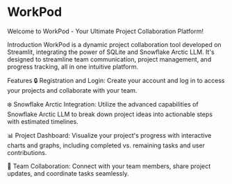 # WorkPod
Welcome to WorkPod - Your Ultimate Project Collaboration Platform!

Introduction
WorkPod is a dynamic project collaboration tool developed on Streamlit, integrating the power of SQLite and Snowflake Arctic LLM. It's designed to streamline team communication, project management, and progress tracking, all in one intuitive platform.

Features
🔒 Registration and Login: Create your account and log in to access your projects and collaborate with your team.

❄️ Snowflake Arctic Integration: Utilize the advanced capabilities of Snowflake Arctic LLM to break down project ideas into actionable steps with estimated timelines.

📊 Project Dashboard: Visualize your project's progress with interactive charts and graphs, including completed vs. remaining tasks and user contributions.

👥 Team Collaboration: Connect with your team members, share project updates, and coordinate tasks seamlessly.
